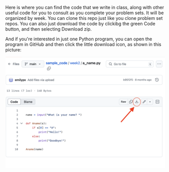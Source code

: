 Here is where you can find the code that we write in class, along with other useful code for you to consult as you complete your problem sets. It will be organized by week. You can clone this repo just like you clone problem set repos. You can also just download the code by clickibg the green Code button, and then selecting Download zip.

And if you're interested in just one Python program, you can open the program in GitHub and then click the little download icon, as shown in this picture:

<img src="picture.png" width="500">
